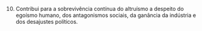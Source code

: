 ﻿10. Contribui para a sobrevivência contínua do altruísmo a despeito do egoísmo humano, dos antagonismos sociais, da ganância da indústria e dos desajustes políticos.
